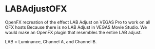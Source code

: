 # LABAdjustOFX
OpenFX recreation of the effect LAB Adjust  on VEGAS Pro to work on all OFX hosts
Because there is no LAB Adjust in VEGAS Movie Studio. We would make an OpenFX plugin that resembles the entire LAB adjust.

LAB = Luminance, Channel A, and Channel B.
